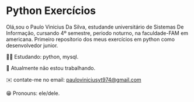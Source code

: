 # Python Exercícios
Olá,sou o Paulo Vinicius Da Silva, estudande universitário de Sistemas De Informação,
cursando 4º semestre, periodo noturno, na faculdade-FAM em americana.
Primeiro reposítorio dos meus exercícios em python como desenvolvedor junior.

👨‍🎓 Estudando: python, mysql.

💬 Atualmente não estou trabalhando.

✉️ contate-me no email: pauloviniciusyt974@gmail.com

😁 Pronouns: ele/dele.

